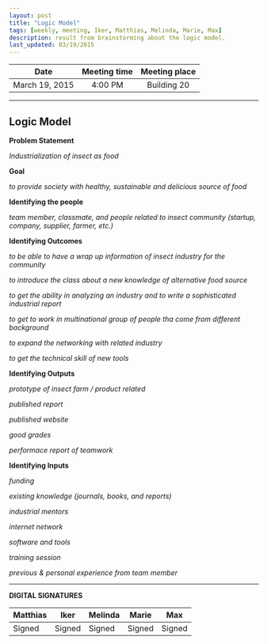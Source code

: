 ```yaml
---
layout: post
title: "Logic Model"
tags: [weekly, meeting, Iker, Matthias, Melinda, Marie, Max]
description: result from brainstorming about the logic model.
last_updated: 03/19/2015
---
```


|**Date** |**Meeting time**|**Meeting place**
| ------------- |:----------------:|:-------:
|March 19, 2015| 4:00 PM | Building 20


----------


Logic Model
------

**Problem Statement** 

*Industrialization of insect as food*


**Goal**

*to provide society with healthy, sustainable and delicious source of food*


**Identifying the people**

*team member, classmate, and people related to insect community (startup, company, supplier, farmer, etc.)*
 

**Identifying Outcomes**

*to be able to have a wrap up information of insect industry for the community*

*to introduce the class about a new knowledge of alternative food source*

*to get the ability in analyzing an industry and to write a sophisticated industrial report*

*to get to work in multinational group of people tha come from different background*

*to expand the networking with related industry*

*to get the technical skill of new tools*


**Identifying Outputs**

*prototype of insect farm / product related*

*published report*

*published website*

*good grades*

*performace report of teamwork*


**Identifying Inputs**

*funding*

*existing knowledge (journals, books, and reports)*

*industrial mentors*

*internet network*

*software and tools*

*training session*

*previous & personal experience from team member*


----------


**DIGITAL SIGNATURES**

|**Matthias** |**Iker**|**Melinda**|**Marie**|**Max**|
| ------------- |----------------|----------------|----------------|----------------|
|Signed|Signed| Signed| Signed| Signed|
